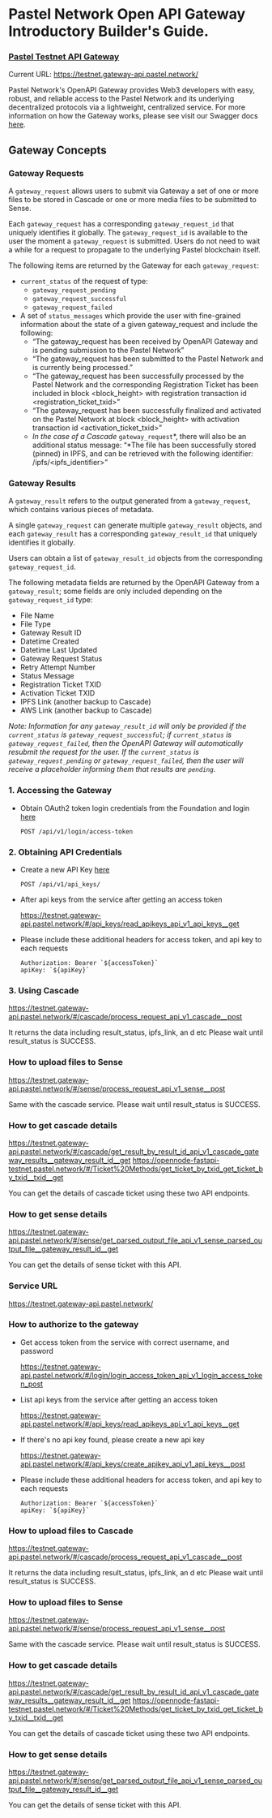 # Pastel Network Open API Gateway Introductory Builder's Guide.

### [Pastel Testnet API Gateway](https://testnet.gateway-api.pastel.network/)

Current URL: https://testnet.gateway-api.pastel.network/

Pastel Network's OpenAPI Gateway provides Web3 developers with easy, robust, and reliable access to the Pastel Network and its underlying decentralized protocols via a lightweight, centralized service. For more information on how the Gateway works, please see visit our Swagger docs [here](https://testnet.gateway-api.pastel.network/).

## Gateway Concepts

### Gateway Requests
A `gateway_request` allows users to submit via Gateway a set of one or more files to be stored in Cascade or one or more media files to be submitted to Sense.

Each `gateway_request` has a corresponding `gateway_request_id` that uniquely identifies it globally. The `gateway_request_id` is available to the user the moment a `gateway_request` is submitted. Users do not need to wait a while for a request to propagate to the underlying Pastel blockchain itself.

The following items are returned by the Gateway for each `gateway_request`:

- `current_status` of the request of type:
    - `gateway_request_pending`
    - `gateway_request_successful`
    - `gateway_request_failed`
- A set of `status_messages` which provide the user with fine-grained information about the state of a given gateway_request and include the following:
    - “The gateway_request has been received by OpenAPI Gateway and is pending submission to the Pastel Network”
    - “The gateway_request has been submitted to the Pastel Network and is currently being processed.”
    - “The gateway_request has been successfully processed by the Pastel Network and the corresponding Registration Ticket has been included in block <block_height> with registration transaction id <registration_ticket_txid>”
    - “The gateway_request has been successfully finalized and activated on the Pastel Network at block <block_height> with activation transaction id <activation_ticket_txid>”
    - *In the case of a Cascade* `gateway_request`*, there will also be an additional status message: “*The file has been successfully stored (pinned) in IPFS, and can be retrieved with the following identifier: /ipfs/<ipfs_identifier>”

### Gateway Results
A `gateway_result` refers to the output generated from a `gateway_request`, which contains various pieces of metadata. 

A single `gateway_request` can generate multiple `gateway_result` objects, and each `gateway_result` has a corresponding `gateway_result_id` that uniquely identifies it globally. 

Users can obtain a list of `gateway_result_id` objects from the corresponding `gateway_request_id`.

The following metadata fields are returned by the OpenAPI Gateway from a `gateway_result`; some fields are only included depending on the `gateway_request_id` type:

- File Name
- File Type
- Gateway Result ID
- Datetime Created
- Datetime Last Updated
- Gateway Request Status
- Retry Attempt Number
- Status Message
- Registration Ticket TXID
- Activation Ticket TXID
- IPFS Link (another backup to Cascade)
- AWS Link (another backup to Cascade)

*Note: Information for any `gateway_result_id` will only be provided if the `current_status` is `gateway_request_successful`; if `current_status` is `gateway_request_failed`, then the OpenAPI Gateway will automatically resubmit the request for the user. If the `current_status` is `gateway_request_pending` or  `gateway_request_failed`, then the user will receive a placeholder informing them that results are `pending`.*

### 1. Accessing the Gateway

- Obtain OAuth2 token login credentials from the Foundation and login [here](https://testnet.gateway-api.pastel.network/#/login/login_access_token_api_v1_login_access_token_post) 

  ```
  POST /api/v1/login/access-token
  ```
  
### 2. Obtaining API Credentials

- Create a new API Key [here](https://testnet.gateway-api.pastel.network/#/api_keys/create_apikey_api_v1_api_keys__post)

  ```
  POST /api/v1/api_keys/
  ```

- After api keys from the service after getting an access token

  https://testnet.gateway-api.pastel.network/#/api_keys/read_apikeys_api_v1_api_keys__get


- Please include these additional headers for access token, and api key to each requests

  ```
  Authorization: Bearer `${accessToken}`
  apiKey: `${apiKey}`
  ```

### 3. Using Cascade 



https://testnet.gateway-api.pastel.network/#/cascade/process_request_api_v1_cascade__post

It returns the data including result_status, ipfs_link, an d etc
Please wait until result_status is SUCCESS.

### How to upload files to Sense

https://testnet.gateway-api.pastel.network/#/sense/process_request_api_v1_sense__post

Same with the cascade service. Please wait until result_status is SUCCESS.

### How to get cascade details

https://testnet.gateway-api.pastel.network/#/cascade/get_result_by_result_id_api_v1_cascade_gateway_results__gateway_result_id__get
https://opennode-fastapi-testnet.pastel.network/#/Ticket%20Methods/get_ticket_by_txid_get_ticket_by_txid__txid__get

You can get the details of cascade ticket using these two API endpoints.

### How to get sense details

https://testnet.gateway-api.pastel.network/#/sense/get_parsed_output_file_api_v1_sense_parsed_output_file__gateway_result_id__get

You can get the details of sense ticket with this API.

### Service URL

https://testnet.gateway-api.pastel.network/

### How to authorize to the gateway

- Get access token from the service with correct username, and password

  https://testnet.gateway-api.pastel.network/#/login/login_access_token_api_v1_login_access_token_post

- List api keys from the service after getting an access token

  https://testnet.gateway-api.pastel.network/#/api_keys/read_apikeys_api_v1_api_keys__get

- If there's no api key found, please create a new api key

  https://testnet.gateway-api.pastel.network/#/api_keys/create_apikey_api_v1_api_keys__post

- Please include these additional headers for access token, and api key to each requests

  ```
  Authorization: Bearer `${accessToken}`
  apiKey: `${apiKey}`
  ```

### How to upload files to Cascade

https://testnet.gateway-api.pastel.network/#/cascade/process_request_api_v1_cascade__post

It returns the data including result_status, ipfs_link, an d etc
Please wait until result_status is SUCCESS.

### How to upload files to Sense

https://testnet.gateway-api.pastel.network/#/sense/process_request_api_v1_sense__post

Same with the cascade service. Please wait until result_status is SUCCESS.

### How to get cascade details

https://testnet.gateway-api.pastel.network/#/cascade/get_result_by_result_id_api_v1_cascade_gateway_results__gateway_result_id__get
https://opennode-fastapi-testnet.pastel.network/#/Ticket%20Methods/get_ticket_by_txid_get_ticket_by_txid__txid__get

You can get the details of cascade ticket using these two API endpoints.

### How to get sense details

https://testnet.gateway-api.pastel.network/#/sense/get_parsed_output_file_api_v1_sense_parsed_output_file__gateway_result_id__get

You can get the details of sense ticket with this API.
